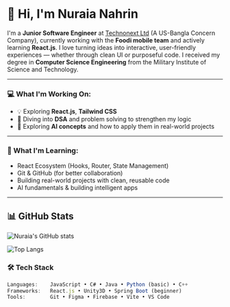  # 👋 Hi, I'm Nuraia Nahrin

I'm a **Junior Software Engineer** at [Technonext Ltd](https://technonext.com.bd/) (A US-Bangla Concern Company), currently working with the **Foodi mobile team** and actively learning **React.js**. I love turning ideas into interactive, user-friendly experiences — whether through clean UI or purposeful code.
I received my degree in **Computer Science Engineering** from the Military Institute of Science and Technology.

---

### 💻 What I'm Working On:
- 💡 Exploring **React.js**, **Tailwind CSS**
- 🧠 Diving into **DSA** and problem solving to strengthen my logic
- 🤖 Exploring **AI concepts** and how to apply them in real-world projects

---

### 🌱 What I'm Learning:
- React Ecosystem (Hooks, Router, State Management)
- Git & GitHub (for better collaboration)
- Building real-world projects with clean, reusable code
- AI fundamentals & building intelligent apps

---
## 📊 GitHub Stats

![Nuraia's GitHub stats](https://github-readme-stats.vercel.app/api?username=nuraia&show_icons=true&theme=react&hide_border=true)

![Top Langs](https://github-readme-stats.vercel.app/api/top-langs/?username=nuraia&layout=compact&theme=react&hide_border=true)






### 🛠 Tech Stack
```js
Languages:    JavaScript • C# • Java • Python (basic) • C++
Frameworks:   React.js • Unity3D • Spring Boot (beginner)
Tools:        Git • Figma • Firebase • Vite • VS Code




